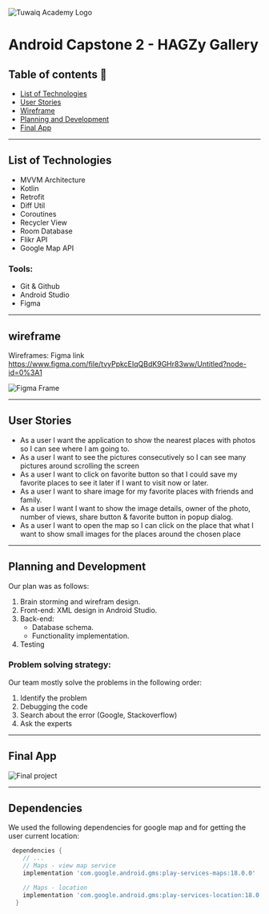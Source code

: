 ![Tuwaiq Academy Logo](https://camo.githubusercontent.com/37ca472e2afb74974a0314d89af8f470422a79582bed0d188f9927777230195d/68747470733a2f2f6c61756e63682e73612f6173736574732f696d616765732f6c6f676f732f7475776169712d61636164656d792d6c6f676f2e737667)


# Android Capstone 2 - HAGZy Gallery


## Table of contents 📄
- [List of Technologies](#list-of-technologies)
- [User Stories](#user-sories)
- [Wireframe](#wireframe)
- [Planning and Development](#planning-and-development)
- [Final App](#final-app)

<hr>

## List of Technologies
-	MVVM Architecture
-   Kotlin
-   Retrofit 
-   Diff Util
-   Coroutines
-   Recycler View
-	Room Database
-   Flikr API
-   Google Map API

### Tools:
-   Git & Github
-	Android Studio
-	Figma
 
<hr>

## wireframe
Wireframes:
Figma link  https://www.figma.com/file/tvyPpkcEIqQBdK9GHr83ww/Untitled?node-id=0%3A1

![Figma Frame](https://h.top4top.io/p_2162kzg6c1.jpeg)

<hr>

## User Stories
-	As a user I want the application to show the nearest places with photos so I can see where I am going to.
-	As a user I want to see the pictures consecutively so I can see many pictures around scrolling the screen
-	As a user I want to click on favorite button so that I could save my favorite places to see it later if I want to visit now or later.
-	As a user I want to share image for my favorite places with friends and family.
-	As a user I want I want to show the image details, owner of the photo, number of views, share button & favorite button in popup dialog.
-	As a user I want to open the map so I can click on the place that what I want  to show small images for the places around the chosen place

<hr>

## Planning and Development

Our plan was as follows:

1. Brain storming and wirefram design.
2. Front-end: XML design in Android Studio.
3. Back-end:
    - Database schema.
    - Functionality implementation.
4. Testing

### Problem solving strategy:
Our team mostly solve the problems in the following order: 
1. Identify the problem 
2. Debugging the code
3. Search about the error (Google, Stackoverflow)
4. Ask the experts

<hr>

## Final App

![Final project](https://l.top4top.io/p_2162u2ycx1.jpeg)

<hr>

## Dependencies

We used the following dependencies for google map and for getting the user current location:

```groovy
 dependencies {
    // ...
    // Maps - view map service
    implementation 'com.google.android.gms:play-services-maps:18.0.0'

    // Maps - location
    implementation 'com.google.android.gms:play-services-location:18.0.0'
  }
```

